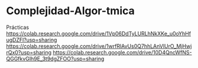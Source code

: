 # Complejidad-Algor-tmica
Prácticas
https://colab.research.google.com/drive/1Vp06DdTyLURLhNkXKe_u0oYhHfugDZFl?usp=sharing
https://colab.research.google.com/drive/1wrfRlAvUs0Q7hhLAnVlUrO_MjHwjrQx0?usp=sharing
https://colab.research.google.com/drive/10D4QncWfNS-QGGfkvGIh9E_3t9dgZFOO?usp=sharing
